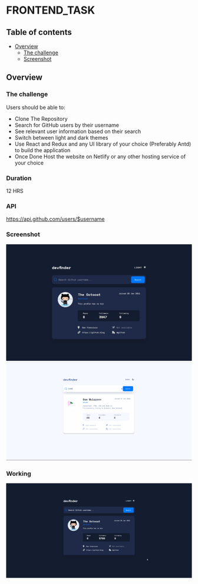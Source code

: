 # FRONTEND_TASK

## Table of contents

- [Overview](#overview)
  - [The challenge](#the-challenge)
  - [Screenshot](#screenshot)

## Overview


### The challenge

Users should be able to:
- Clone The Repository
- Search for GitHub users by their username
- See relevant user information based on their search
- Switch between light and dark themes
- Use React and Redux and any UI library of your choice (Preferably Antd) to build the application 
- Once Done Host the website on Netlify or any other hosting service of your choice

### Duration
12 HRS

### API
https://api.github.com/users/$username

### Screenshot

![](./screenshot.jpg)
![](./screenshot1.png)


### Working
![](./working.gif)
